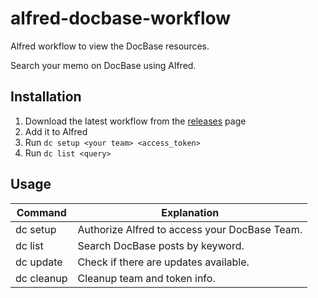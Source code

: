 # alfred-docbase-workflow

Alfred workflow to view the DocBase resources.

Search your memo on DocBase using Alfred.

## Installation

1. Download the latest workflow from the [releases](https://github.com/hayashiki/alfred-docbase-workflow/releases) page
2. Add it to Alfred
3. Run `dc setup <your team> <access_token>`
4. Run `dc list <query>`

## Usage

| Command        | Explanation                                                         |
| -------------- | ------------------------------------------------------------------- |
| dc setup       | Authorize Alfred to access your DocBase Team.                       |
| dc list        | Search DocBase posts by keyword.                                    |
| dc update      | Check if there are updates available.                               |
| dc cleanup     | Cleanup team and token info.                                        |

